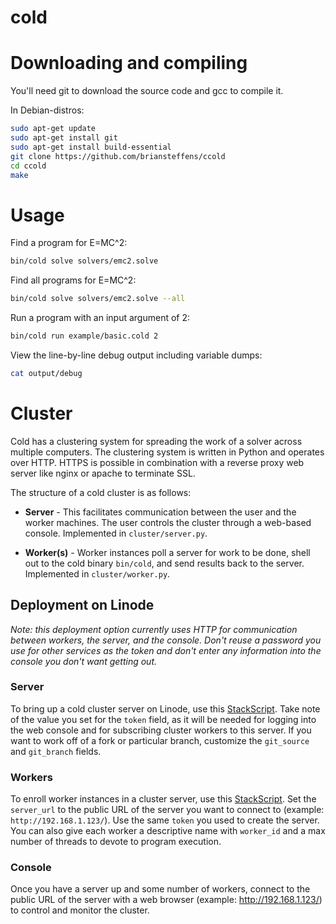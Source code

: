 cold
====

# Downloading and compiling

You'll need git to download the source code and gcc to compile it.

In Debian-distros:

```bash
sudo apt-get update
sudo apt-get install git
sudo apt-get install build-essential
git clone https://github.com/briansteffens/ccold
cd ccold
make
```

# Usage

Find a program for E=MC^2:

```bash
bin/cold solve solvers/emc2.solve
```

Find all programs for E=MC^2:

```bash
bin/cold solve solvers/emc2.solve --all
```

Run a program with an input argument of 2:

```bash
bin/cold run example/basic.cold 2
```

View the line-by-line debug output including variable dumps:

```bash
cat output/debug
```

# Cluster

Cold has a clustering system for spreading the work of a solver across multiple
computers. The clustering system is written in Python and operates over HTTP.
HTTPS is possible in combination with a reverse proxy web server like nginx or
apache to terminate SSL.

The structure of a cold cluster is as follows:

- **Server** - This facilitates communication between the user and the
  worker machines. The user controls the cluster through a web-based console.
  Implemented in `cluster/server.py`.

- **Worker(s)** - Worker instances poll a server for work to be done, shell out
  to the cold binary `bin/cold`, and send results back to the server.
  Implemented in `cluster/worker.py`.

## Deployment on Linode

*Note: this deployment option currently uses HTTP for communication between
workers, the server, and the console. Don't reuse a password you use for other
services as the token and don't enter any information into the console you
don't want getting out.*

### Server

To bring up a cold cluster server on Linode, use this
[StackScript](https://www.linode.com/stackscripts/view/19184). Take note of the
value you set for the `token` field, as it will be needed for logging into the
web console and for subscribing cluster workers to this server. If you want to
work off of a fork or particular branch, customize the `git_source` and
`git_branch` fields.

### Workers

To enroll worker instances in a cluster server, use this
[StackScript](https://www.linode.com/stackscripts/view/19130). Set the
`server_url` to the public URL of the server you want to connect to
(example: `http://192.168.1.123/`). Use the same `token` you used to create the
server. You can also give each worker a descriptive name with `worker_id` and
a max number of threads to devote to program execution.

### Console

Once you have a server up and some number of workers, connect to the public
URL of the server with a web browser (example: http://192.168.1.123/) to
control and monitor the cluster.
